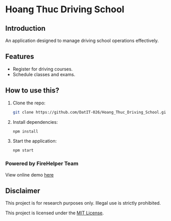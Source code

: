 # Hoang Thuc Driving School

## Introduction
An application designed to manage driving school operations effectively.

## Features
- Register for driving courses.
- Schedule classes and exams.

## How to use this?
1. Clone the repo:
   ```bash
   git clone https://github.com/DatIT-026/Hoang_Thuc_Driving_School.git
2. Install dependencies:
    ```bash
    npm install
3. Start the application:
    ```bash
    npm start

### Powered by FireHelper Team
View online demo [here](https://datit-026.github.io/Hoang_Thuc_Driving_School/)

## Disclaimer
This project is for research purposes only. Illegal use is strictly prohibited.

This project is licensed under the [MIT License](LICENSE).
